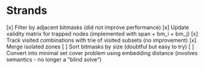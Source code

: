# Strands

[x] Filter by adjacent bitmasks (did not improve performance)
[x] Update validity matrix for trapped nodes (implemented with span + bm_i + bm_j)
[x] Track visited combinations with trie of visited subsets (no improvement)
[x] Merge isolated zones
[ ] Sort bitmasks by size (doubtful but easy to try)
[ ] Convert into minimal set cover problem using embedding distance (involves semantics - no longer a "blind solve")
